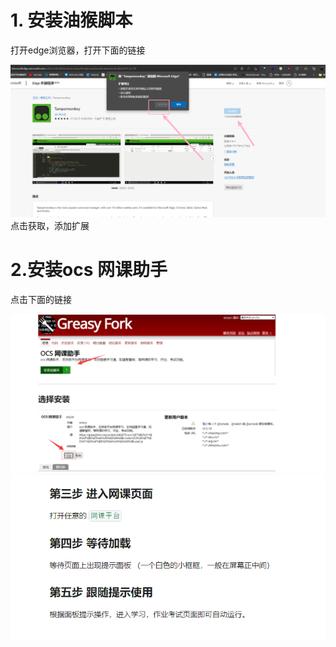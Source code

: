 
# 1. 安装油猴脚本
打开edge浏览器，打开下面的链接


![刷课脚本的安装-0](./assets/刷课脚本的安装-0.png)
点击获取，添加扩展

# 2.安装ocs 网课助手
点击下面的链接

![刷课脚本的安装-1](./assets/刷课脚本的安装-1.png)
![刷课脚本的安装-2](./assets/刷课脚本的安装-2.png)
